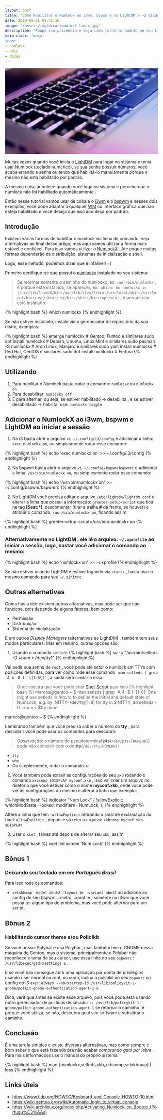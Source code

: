 ```yaml
---
layout: post
title: "Como Habilitar o Numlock no i3wm, bspwm e no LightDM e +2 dicas bônus"
date: 2019-08-01 09:41:10
image: '/assets/img/dicas/numlock-linux.jpg'
description: 'Poupe sua paciência e veja como torná-lo padrão no seu Linux ou Unix-like.'
main-class: 'unix'
tags:
- numlock
- unix
- dicas
---
```


![Numlock](/assets/img/dicas/numlock-linux.jpg "Numlock")

Muitas vezes quando você inicia o [LightDM](https://terminalroot.com.br/2016/05/como-instalar-o-gdm3-ou-configurar-o.html) para logar no sistema e tenta usar [Numlock](https://pt.wikipedia.org/wiki/Num_lock) (teclado numérico), se sua senha possuir números, você acaba errando a senha ou tendo que habilitá-lo manulamente porque o mesmo não está habilitado por padrão.

A mesma coisa acontece quando você loga no sistema e percebe que o numlock não foi habilitado automáticamente .

Então nesse tutorial vamos usar de cobaia o [i3wm](https://terminalroot.com.br/2018/07/como-instalar-e-configurar-o-i3wm-e-o-i3blocks.html) e o [bspwm](https://terminalroot.com.br/2018/09/bspwm-review.html) e nesses dois exemplos, você pode adaptar a qualquer [WM](https://terminalroot.com.br/2019/04/5-ferramentas-para-voce-usar-no-seu-wm.html) ou interface gráfica que não esteja habilitado e você deseja que isso aconteça por padrão.

## Introdução

Existem várias formas de habilitar o numlock via linha de comando, veja alternativas ao final desse artigo, mas aqui vamos utilizar a forma mais estável e confiável. Para isso vamos utilizar o [NumlockX](http://manpages.ubuntu.com/manpages/trusty/man1/numlockx.1.html) . Até poque muitas formas dependerão da distribuição, sistemas de inicialização e shell.

Logo, esse método, podemos dizer que é infalível! =)

Primeiro certifique-se que possui o [numlockx](http://manpages.ubuntu.com/manpages/trusty/man1/numlockx.1.html) instalado no seu sistema:

> Se retornar somente o caminho do numlockx, ex: `/usr/bin/numlockx` , é porque está instalado, se aparecer, ex.: `which: no numlockx in (/usr/lib/llvm/8/bin:/usr/lib/llvm/7/bin:/usr/local/sbin:/usr/local/bin:/usr/sbin:/usr/bin:/sbin:/bin:/opt/bin)` , é porque não está instalado.

{% highlight bash %}
which numlockx
{% endhighlight %}

Se não estiver instalado, instale via o gerenciador de repositório da sua distro, exemplos:

{% highlight bash %}
emerge numlockx # Gentoo, Funtoo e similares
sudo apt install numlockx # Debian, Ubuntu, Linux Mint e similares
sudo pacman -S numlockx # Arch Linux, Manjaro e similares
sudo yum install numlockx # Red Hat, CentOS e similares
sudo dnf install numlockx # Fedora
{% endhighlight %}

## Utilizando

1. Para habilitar o Numlock basta rodar o comando: `numlockx` ou `numlockx on`
2. Para desabilitar: `numlockx off`
3. E para alternar, ou seja, se estiver habilitado → desabilita , e se estiver desabilitado → habilita, use: `numlockx toggle`

## Adicionar o NumlockX ao i3wm, bspwm  e LightDM ao iniciar a sessão

1. No i3 basta abrir o arquivo `vi ~/.config/i3/config` e adicionar a linha: `exec numlockx on`, ou simplesmente rodar esse comando:

{% highlight bash %}
echo 'exec numlockx on' >> ~/.config/i3/config
{% endhighlight %}

2. No bspwm basta abrir o arquivo `vi ~/.config/bspwm/bspwmrc` e adicionar a linha: `/usr/bin/numlockx on`, ou simplesmente rodar esse comando:

{% highlight bash %}
echo '/usr/bin/numlockx on' >> ~/.config/bspwm/bspwmrc
{% endhighlight %}

2. No LightDM você precisa editar o arquivo `/etc/lightdm/lightdm.conf` e alterar a linha que possui a informação: `greeter-setup-script` que fica na tag **[Seat:*]**, descomentar (tirar a tralha **#** da frente, se houver) e atribuir o comando: `/usr/bin/numlockx on`, ficando assim:

{% highlight bash %}
greeter-setup-script=/usr/bin/numlockx on
{% endhighlight %}

<script async src="https://pagead2.googlesyndication.com/pagead/js/adsbygoogle.js"></script>
<!-- Informat -->
<ins class="adsbygoogle"
     style="display:block"
     data-ad-client="ca-pub-2838251107855362"
     data-ad-slot="2327980059"
     data-ad-format="auto"
     data-full-width-responsive="true"></ins>
<script>
(adsbygoogle = window.adsbygoogle || []).push({});
</script>

### Alternativamente no LightDM , ele lê o arquivo: `~/.xprofile` ao iniciar a sessão, logo, bastar você adicionar o comando ao mesmo:

{% highlight bash %}
echo 'numlockx on' >> ~/.xprofile
{% endhighlight %}

Se não estiver usando LightDM e estiver logando via `startx` , basta usar o mesmo comando para seu `~/.xinitrc`

## Outras alternativas

Como havia dito existem outras alternativas, mas pode ser que não funcione, pois depende de alguns fatores, bem como:
- Permissão
- Distribuição
- Sistema de inicialização

E em outros *Display Managers* (alternativas ao LightDM) , também tem seus modos particulares. Mas em resumo, outras opções são:

1. Usando o comando `setleds`
{% highlight bash %}
su -c "/usr/bin/setleds -D +num < /dev/tty1"
{% endhighlight %}

Vai pedir sua senha de `root` , você pode até *setar* o numlock em TTYs com posições definidas, para ver como rode esse comando ` man setleds | grep -A 4 -B 1 '\[1-8\]'` , a saída será similar a essa:
> Onde mostra que você pode criar [Shell Script](https://terminalroot.com.br/shell) para isso
{% highlight bash %}
marcos@gentoo ~ $ man setleds | grep -A 4 -B 1 '\[1-8\]'
       One might use setleds in /etc/rc to define the initial and default state of NumLock, e.g. by
            INITTY=/dev/tty[1-8]
            for tty in $INITTY; do
                 setleds -D +num < $tty
            done

marcos@gentoo ~ $ 
{% endhighlight %}

Lembrando também que você precisa saber o número do **tty** , para descobrir você pode usar os comandos para descobrir:
> *Observação*: o número do pseudoterminal **pts**(`/dev/pts/[NÚMERO]`) pode não coincidir com o do **tty**(`/dev/tty[NÚMERO]`)
- `tty`
- `who`
- Ou simplesmente, rodar o comando: `w`

2. Você também pode extrair as configurações do seu `xkb` rodando o comando `xkbcomp $DISPLAY myconf.xkb` , isso vai criar um arquivo no diretório que você estiver como o nome **myconf.xkb**, onde você pode ver as configurações do mesmo e alterar a linha que exemplo:

{% highlight bash %}
indicator "Num Lock" {
	!allowExplicit;
	whichModState= locked;
	modifiers= NumLock;
};
{% endhighlight %}

Altere a linha que tem `!allowExplicit` retirando o sinal de exclamação do final: `allowExplicit` , depois é só reler o arquivo: `xkbcomp myconf.xkb $DISPLAY`.

3. Usar o `xset` , talvez até depois de alterar seu `xkb`, assim:

{% highlight bash %}
xset led named 'Num Lock'
{% endhighlight %}

<script async src="https://pagead2.googlesyndication.com/pagead/js/adsbygoogle.js"></script>
<!-- Informat -->
<ins class="adsbygoogle"
     style="display:block"
     data-ad-client="ca-pub-2838251107855362"
     data-ad-slot="2327980059"
     data-ad-format="auto"
     data-full-width-responsive="true"></ins>
<script>
(adsbygoogle = window.adsbygoogle || []).push({});
</script>

## Bônus 1
### Deixando seu teclado em em *Português Brasil*

Para isso rode os comandos:

- `setxkbmap -model abnt2 -layout br -variant abnt2` ou adicione ao config do seu bspwm, .xinitrc, .xprofile , somente no i3wm que você possa ter algum tipo de problema, mas você pode alternar para um script.

## Bônus 2
### Habilitando cursor theme e/ou Policikit

Se você possui Polybar e usa Polybar , mas também tem o GNOME nessa máquina do Gentoo, mas o sistema, principalmente o Polybar não reconhece o tema do seu cursor, use essa linha no seu `bspwmrc` : `/usr/libexec/gsd-xsettings &` .

E se você não consegue abrir uma aplicação por conta de privilégios usando user normal ou root, ou sudo, inclua o policikit no seu `bspwmrc` ou config do i3 `exec_always --no-startup-id /usr/lib/policykit-1-gnome/polkit-gnome-authentication-agent-1 &`

Dica, verifique antes se existe esse arquivo, pois você pode está usando outro gerenciador de políticas de sessão: `ls /usr/lib/policykit-1-gnome/polkit-gnome-authentication-agent-1` se retornar o caminho, é porque você utiliza, se não, descubra qual seu software e substitua o caminho.

## Conclusão

É uma tarefa simples e existe diversas alternativas, mas como sempre é bom saber o que está fazendo pra não acabar *comprando gato por lebre* . Para mais informações use o manual do próprio sistema:

{% highlight bash %}
man {numlockx,setleds,xkb,xkbcomp,setxkbmap} | less
{% endhighlight %}

## Links úteis

+ <https://www.tldp.org/HOWTO/Keyboard-and-Console-HOWTO-10.html>
+ <https://wiki.gentoo.org/wiki/Automatic_login_to_virtual_console>
+ <https://wiki.archlinux.org/index.php/Activating_Numlock_on_Bootup_(Portugu%C3%AAs)>
